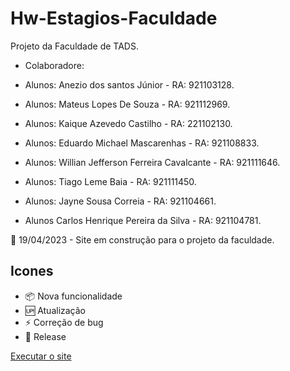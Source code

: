 # Hw-Estagios-Faculdade
Projeto da Faculdade de TADS.

- Colaboradore:

- Alunos: Anezio dos santos Júnior - RA: 921103128.
- Alunos: Mateus Lopes De Souza - RA: 921112969.
- Alunos: Kaique Azevedo Castilho - RA: 221102130.
- Alunos: Eduardo Michael Mascarenhas - RA: 921108833.
- Alunos: Willian Jefferson Ferreira Cavalcante - RA: 921111646.
- Alunos: Tiago Leme Baia - RA: 921111450.
- Alunos: Jayne Sousa Correia - RA: 921104661.
- Alunos Carlos Henrique Pereira da Silva - RA: 921104781.





📅 19/04/2023 - Site em construção para o projeto da faculdade.


## Icones

- :package: Nova funcionalidade<br>
- :up: Atualização<br>
- :zap: Correção de bug<br>
- :checkered_flag: Release<br>















<a href="https://aneziojr.github.io/Hw-Estagios-Faculdade//" target="_blank">Executar o site</a>
